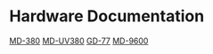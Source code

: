 # Hardware Documentation

[MD-380](md380.md)
[MD-UV380](mduv380.md)
[GD-77](gd77.md)
[MD-9600](md9600.md)
